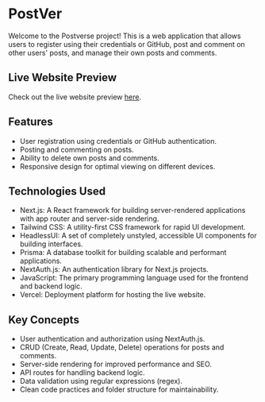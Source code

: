 # PostVer
Welcome to the Postverse project! This is a web application that allows users to register using their credentials or GitHub, post and comment on other users' posts, and manage their own posts and comments.

## Live Website Preview

Check out the live website preview [here](https://next-post-app.vercel.app/).

## Features

- User registration using credentials or GitHub authentication.
- Posting and commenting on posts.
- Ability to delete own posts and comments.
- Responsive design for optimal viewing on different devices.

## Technologies Used

- Next.js: A React framework for building server-rendered applications with app router and server-side rendering.
- Tailwind CSS: A utility-first CSS framework for rapid UI development.
- HeadlessUI: A set of completely unstyled, accessible UI components for building interfaces.
- Prisma: A database toolkit for building scalable and performant applications.
- NextAuth.js: An authentication library for Next.js projects.
- JavaScript: The primary programming language used for the frontend and backend logic.
- Vercel: Deployment platform for hosting the live website.

## Key Concepts

- User authentication and authorization using NextAuth.js.
- CRUD (Create, Read, Update, Delete) operations for posts and comments.
- Server-side rendering for improved performance and SEO.
- API routes for handling backend logic.
- Data validation using regular expressions (regex).
- Clean code practices and folder structure for maintainability.
